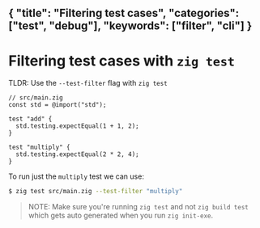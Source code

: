 {
  "title": "Filtering test cases",
  "categories": ["test", "debug"],
  "keywords": ["filter", "cli"]
}
---
# Filtering test cases with `zig test`

TLDR: Use the `--test-filter` flag with `zig test`

```zig
// src/main.zig
const std = @import("std");

test "add" {
  std.testing.expectEqual(1 + 1, 2);
}

test "multiply" {
  std.testing.expectEqual(2 * 2, 4);
}
```

To run just the `multiply` test we can use:

```bash
$ zig test src/main.zig --test-filter "multiply"
```

> NOTE: Make sure you're running `zig test` and not `zig build test` which 
>       gets auto generated when you run `zig init-exe`.
